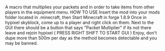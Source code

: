 A macro that multiplies your packets and in order to take items from other players in the equipment menu.  HOW TO USE Insert the mod into your mods folder located in .minecraft, then Start Minecraft in forge 1.8.9  Once in hypixel skyblock, come up to a player and right click on them. Next to the GUI there should be a button that says "Packet Multiplier" if its not there leave and rejoin hypixel ( PRESS RIGHT SHIFT TO START GUI )  Enjoy, don't dupe more than 500m per day as the method becomes detectable and you may be banned.
